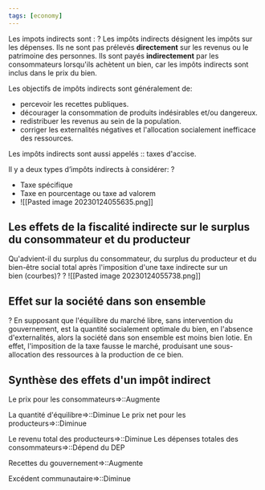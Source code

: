 ```yaml
---
tags: [economy] 
---
```


Les impots indirects sont :
?
Les impôts indirects désignent les impôts sur les dépenses. Ils ne sont pas prélevés **directement** sur les revenus ou le patrimoine des personnes. Ils sont payés **indirectement** par les consommateurs lorsqu'ils achètent un bien, car les impôts indirects sont inclus dans le prix du bien.
<!--SR:!2023-02-27,4,274-->

Les objectifs de impôts indirects sont généralement de:
- percevoir les recettes publiques.
- décourager la consommation de produits indésirables et/ou dangereux.
- redistribuer les revenus au sein de la population.
- corriger les externalités négatives et l'allocation socialement inefficace des ressources.

Les impôts indirects sont aussi appelés :: taxes d'accise.
<!--SR:!2023-03-11,14,290-->

Il y a deux types d’impôts indirects à considérer:
?
- Taxe spécifique
- Taxe en pourcentage ou taxe ad valorem
- ![[Pasted image 20230124055635.png]]
<!--SR:!2023-04-21,45,294-->

## Les effets de la fiscalité indirecte sur le surplus du consommateur et du producteur
Qu'advient-il du surplus du consommateur, du surplus du producteur et du bien-être social total après l'imposition d'une taxe indirecte sur un bien (courbes)?
?
![[Pasted image 20230124055738.png]]
<!--SR:!2023-02-26,1,239-->

## Effet sur la société dans son ensemble
?
En supposant que l'équilibre du marché libre, sans intervention du gouvernement, est la quantité socialement optimale du bien, en l'absence d'externalités, alors la société dans son ensemble est moins bien lotie. En effet, l'imposition de la taxe fausse le marché, produisant une sous-allocation des ressources à la production de ce bien.

## Synthèse des effets d'un impôt indirect 
Le prix pour les consommateurs=>::Augmente
<!--SR:!2023-03-11,14,290-->
La quantité d'équilibre=>::Diminue
Le prix net pour les producteurs=>::Diminue
<!--SR:!2023-03-01,4,279-->
Le revenu total des producteurs=>::Diminue
Les dépenses totales des consommateurs=>::Dépend du DEP
<!--SR:!2023-02-26,3,254-->
Recettes du gouvernement=>::Augmente
<!--SR:!2023-02-27,4,274-->
Excédent communautaire=>::Diminue
<!--SR:!2023-03-27,20,279-->